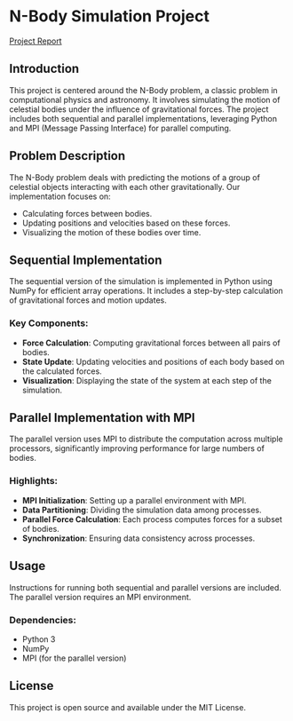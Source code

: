 # N-Body Simulation Project
[Project Report](docs/nbodies-Report-ELAMRANI.pdf)

## Introduction
This project is centered around the N-Body problem, a classic problem in computational physics and astronomy. It involves simulating the motion of celestial bodies under the influence of gravitational forces. The project includes both sequential and parallel implementations, leveraging Python and MPI (Message Passing Interface) for parallel computing.

## Problem Description
The N-Body problem deals with predicting the motions of a group of celestial objects interacting with each other gravitationally. Our implementation focuses on:
- Calculating forces between bodies.
- Updating positions and velocities based on these forces.
- Visualizing the motion of these bodies over time.

## Sequential Implementation
The sequential version of the simulation is implemented in Python using NumPy for efficient array operations. It includes a step-by-step calculation of gravitational forces and motion updates.

### Key Components:
- **Force Calculation**: Computing gravitational forces between all pairs of bodies.
- **State Update**: Updating velocities and positions of each body based on the calculated forces.
- **Visualization**: Displaying the state of the system at each step of the simulation.

## Parallel Implementation with MPI
The parallel version uses MPI to distribute the computation across multiple processors, significantly improving performance for large numbers of bodies.

### Highlights:
- **MPI Initialization**: Setting up a parallel environment with MPI.
- **Data Partitioning**: Dividing the simulation data among processes.
- **Parallel Force Calculation**: Each process computes forces for a subset of bodies.
- **Synchronization**: Ensuring data consistency across processes.

## Usage
Instructions for running both sequential and parallel versions are included. The parallel version requires an MPI environment.

### Dependencies:
- Python 3
- NumPy
- MPI (for the parallel version)


## License
This project is open source and available under the MIT License.

